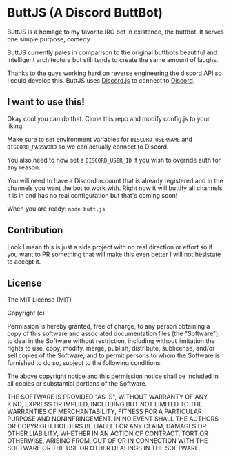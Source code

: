 ButtJS (A Discord ButtBot)
==========================
ButtJS is a homage to my favorite IRC bot in existence, the buttbot. It serves one simple purpose, comedy.

ButtJS currently pales in comparison to the original buttbots beautiful and intelligent architecture but still tends to create the same amount of laughs.

Thanks to the guys working hard on reverse engineering the discord API so I could develop this. ButtJS uses [Discord.js](https://github.com/discord-js/discord.js) to connect to [Discord](https://discordapp.com/).

I want to use this!
-------------------
Okay cool you can do that. Clone this repo and modify config.js to your liking.

Make sure to set environment variables for `DISCORD_USERNAME` and `DISCORD_PASSWORD` so we can actually connect to Discord.

You also need to now set a `DISCORD_USER_ID` if you wish to override auth for any reason.

You will need to have a Discord account that is already registered and in the channels you want the bot to work with. Right now it will buttify all channels it is in and has no real configuration but that's coming soon!

When you are ready: `node butt.js`

Contribution
------------
Look I mean this is just a side project with no real direction or effort so if you want to PR something that will make this even better I will not hesistate to accept it.

License
-------
The MIT License (MIT)

Copyright (c) <year> <copyright holders>

Permission is hereby granted, free of charge, to any person obtaining a copy
of this software and associated documentation files (the "Software"), to deal
in the Software without restriction, including without limitation the rights
to use, copy, modify, merge, publish, distribute, sublicense, and/or sell
copies of the Software, and to permit persons to whom the Software is
furnished to do so, subject to the following conditions:

The above copyright notice and this permission notice shall be included in
all copies or substantial portions of the Software.

THE SOFTWARE IS PROVIDED "AS IS", WITHOUT WARRANTY OF ANY KIND, EXPRESS OR
IMPLIED, INCLUDING BUT NOT LIMITED TO THE WARRANTIES OF MERCHANTABILITY,
FITNESS FOR A PARTICULAR PURPOSE AND NONINFRINGEMENT. IN NO EVENT SHALL THE
AUTHORS OR COPYRIGHT HOLDERS BE LIABLE FOR ANY CLAIM, DAMAGES OR OTHER
LIABILITY, WHETHER IN AN ACTION OF CONTRACT, TORT OR OTHERWISE, ARISING FROM,
OUT OF OR IN CONNECTION WITH THE SOFTWARE OR THE USE OR OTHER DEALINGS IN
THE SOFTWARE.
